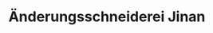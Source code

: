 ---
title: "Änderungsschneiderei Jinan"
url: /berlin/aenderungsschneiderei-jinan/
shop: Schneiderei
---